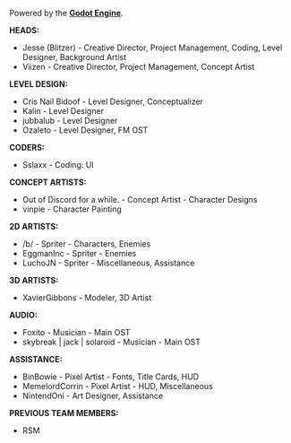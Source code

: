Powered by the **[Godot Engine](https://godotengine.org/)**.

**HEADS:**
- Jesse (Blitzer) - Creative Director, Project Management, Coding, Level Designer, Background Artist
- Viizen - Creative Director, Project Management, Concept Artist

**LEVEL DESIGN:**
- Cris Nail Bidoof - Level Designer, Conceptualizer
- Kalin - Level Designer
- jubbalub - Level Designer
- Ozaleto - Level Designer, FM OST

**CODERS:**
- Sslaxx - Coding: UI

**CONCEPT ARTISTS:**
- Out of Discord for a while. - Concept Artist - Character Designs
- vinpie - Character Painting

**2D ARTISTS:**
- /b/ - Spriter - Characters, Enemies
- EggmanInc - Spriter - Enemies
- LuchoJN - Spriter - Miscellaneous, Assistance

**3D ARTISTS:**
- XavierGibbons  - Modeler, 3D Artist

**AUDIO:**
- Foxito - Musician - Main OST
- skybreak | jack | solaroid - Musician - Main OST

**ASSISTANCE:**
- BinBowie - Pixel Artist - Fonts, Title Cards, HUD
- MemelordCorrin - Pixel Artist - HUD, Miscellaneous
- NintendOni - Art Designer, Assistance

**PREVIOUS TEAM MEMBERS:**
- RSM

